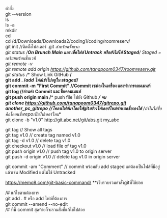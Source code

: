คำสั่ง  
git --version  
ls  
ls -a  
mkdir  
cd  
cd /d/Downloads/Downloads2/coding1/coding/roomreserv/  
git init //ติดตั้งโฟลเดอร์ .git *สำหรับครั้งแรก  
git status /**On Brunch Main และ เช็คไฟล์ Untrack หรือยังไม่ได้ Staged**/ Staged = เตรียมพร้อมขึ้นเวที  
git remote -v  
git remote add origin https://github.com/tanapoom0347/roomreserv.git <!-- add remote ของ GitHub !-->  
git status /** Show Link GitHub **/  
git add . /*add ไฟล์เข้าไปอยู่ใน staged*/  
git commit -m "First Commit" //Commit เซฟลงในเครื่อง และทำการคอมเมนท์  
git log //อ่านค่า Commit และ ชื่อคอมเมนท์  
git push origin main /*** push file ไปยัง Github ***/ จบ  
git clone https://github.com/tanapoom0347/gitrepo.git another_pc_gitrepo //โคลนไฟล์มาโดยให้gitสร้างโฟเดอร์ใหม่กำหนดชื่อเองได้** /ถ้าไม่ใส่ชื่อคือโคลนชื่อrepoเป็นโฟเดอร์ใหม่**  
git clone -b "v1.0" http://git.abc.net/git/abs.git my_abc  
  
git tag				// Show all tags  
git tag v1.0			// create tag named v1.0  
git tag -d v1.0			// delete tag v1.0  
git checkout v1.0		// load file of tag v1.0  
git push origin v1.0		// push tag v1.0 to origin server  
git push -d origin v1.0		// delete tag v1.0 in origin server  
  
git commit -am "Comment" // commit พร้อมกับ add staged แต่ต้องเป็นไฟล์ที่มีอยู่แล้วเช่น Modified แต่ไม่ใช่ Untracked  
  
https://memo8.com/git-basic-command/        **เว็บรวบรวมคำสั่งgitที่ใช้บ่อย  
  
/# แก้ไขตามต้องการ  
git add . # หรือ add ไฟล์ที่ต้องการ  
git commit --amend --no-edit  
/# ทีนี้ commit สุดท้ายก็จะรวมสิ่งที่แก้ไขไปด้วย  